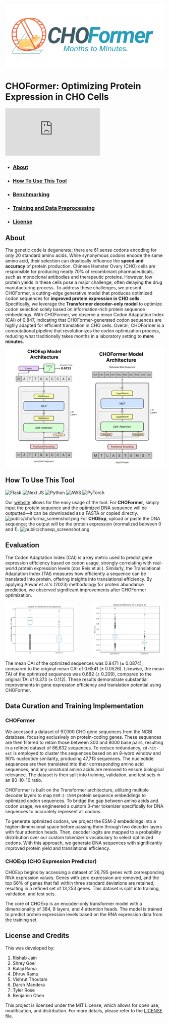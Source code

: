 ![image](public/CHOFormer_logo.png)
<!-- [![LICENSE](https://img.shields.io/badge/license-MIT-brightgreen)](https://github.com/Lattice-Automation/icor-codon-optimization/blob/master/LICENSE) -->

# CHOFormer: Optimizing Protein Expression in CHO Cells
[![Button Component](https://readme-components.vercel.app/api?component=button&text=Use This Tool: choformer.com)](https://choformer.com)

<!-- ![image](public/flowchart.png) -->

- ### <h3> <a href="#about">About</a></h3>
- ### <h3> <a href="#usetool">How To Use This Tool</a> </h3>
- ### <h3> <a href="#benchmark">Benchmarking</a> </h3>
- ### <h3> <a href="#training">Training and Data Preprocessing</a> </h3>
- ### <h3> <a href="#license">License</a> </h3>

## <h2 id="about">About</a> </h2>

The genetic code is degenerate; there are 61 sense codons encoding for only 20 standard amino acids. While synonymous codons encode the same amino acid, their selection can drastically influence the **speed and accuracy** of protein production. Chinese Hamster Ovary (CHO) cells are responsible for producing nearly 70% of recombinant pharmaceuticals, such as monoclonal antibodies and therapeutic proteins. However, low protein yields in these cells pose a major challenge, often delaying the drug manufacturing process. To address these challenges, we present CHOFormer, a cutting-edge generative model that produces optimized codon sequences for **improved protein expression in CHO cells**. Specifically, we leverage the **Transformer decoder-only model** to optimize codon selection solely based on information-rich protein sequence embeddings. With CHOFormer, we observe a mean Codon Adaptation Index (CAI) of 0.847, indicating that CHOFormer-generated codon sequences are highly adapted for efficient translation in CHO cells. Overall, CHOFormer is a computational pipeline that revolutionizes the codon optimization process, reducing what traditionally takes months in a laboratory setting to **mere minutes**.

<!-- CHOFormer is a state-of-the-art **transformer decoder model** designed to optimize codon sequences for enhanced protein expression in Chinese Hamster Ovary (CHO) cells. Today, nearly 70% of recombinant pharmaceuticals are manufactured using the CHO genome in their research and development. This tool addresses the challenge of low recombinant protein yields in CHO cells, critical for drug manufacturing, particularly in the development of monoclonal antibodies and other therapeutic proteins. -->

<!-- Codon optimization, currently time-consuming in laboratory environments, is significantly expedited by using CHOFormer, potentially shortening the optimization timeline from **months to minutes**. -->
![public/architecture.png](public/architecture.png)
## <h2 id="usetool">How To Use This Tool</a> </h2>
![Flask](https://img.shields.io/badge/flask-%23000.svg?style=flat&logo=flask&logoColor=white) ![Next JS](https://img.shields.io/badge/Next-black?style=flat&logo=next.js&logoColor=white) ![Python](https://img.shields.io/badge/python-3670A0?style=flat&logo=python&logoColor=ffdd54) ![AWS](https://img.shields.io/badge/AWS-%23FF9900.svg?style=flat&logo=amazon-aws&logoColor=white) ![PyTorch](https://img.shields.io/badge/PyTorch-%23EE4C2C.svg?style=flat&logo=PyTorch&logoColor=white)

Our [website](https://choformer.com) allows for the easy usage of the tool.
For **CHOFormer**, simply input the protein sequence and the optimized DNA sequence will be outputted—it can be downloaded as a FASTA or copied directly.
![public/choforma_screenshot.png](public/choforma_screenshot.png)
For **CHOExp**, upload or paste the DNA sequence; the output will be the protein expression (normalized between 0 and 1).
![public/choexp_screenshot.png](public/choexp_screenshot.png)

## <h2 id="benchmark">Evaluation</a> </h2>


The Codon Adaptation Index (CAI) is a key metric used to predict gene expression efficiency based on codon usage, strongly correlating with real-world protein expression levels (dos Reis et al.). Similarly, the Translational Adaptation Index (TAI) measures how efficiently a sequence can be translated into protein, offering insights into translational efficiency. By applying Anwar et al.'s (2023) methodology for protein abundance prediction, we observed significant improvements after CHOFormer optimization.

<div style="display: flex; flex-direction: row; justify-content: space-between;">
    <img src="public/boxplot_cai.png" alt="CAI Boxplot" style="width: 45%;">
    <img src="public/boxplot_tai.png" alt="TAI Boxplot" style="width: 45%;">
</div>

The mean CAI of the optimized sequences was 0.8471 (± 0.0874), compared to the original mean CAI of 0.6541 (± 0.0526). Likewise, the mean TAI of the optimized sequences was 0.682 (± 0.209), compared to the original TAI of 0.373 (± 0.112). These results demonstrate substantial improvements in gene expression efficiency and translation potential using CHOFormer.

## <h2 id="training">Data Curation and Training Implementation</a> </h2>
### CHOFormer
We accessed a dataset of 97,000 CHO gene sequences from the NCBI database, focusing exclusively on protein-coding genes. These sequences are then filtered to retain those between 300 and 8000 base pairs, resulting in a refined dataset of 86,632 sequences. To reduce redundancy, `cd-hit-est` is employed to cluster the sequences based on an 8-word window and 90% nucleotide similarity, producing 47,713 sequences. The nucleotide sequences are then translated into their corresponding amino acid sequences, and any unnatural amino acids are removed to ensure biological relevance. The dataset is then split into training, validation, and test sets in an 80-10-10 ratio.

CHOFormer is built on the Transformer architecture, utilizing multiple decoder layers to map `ESM-2-150M` protein sequence embeddings to optimized codon sequences. To bridge the gap between amino acids and codon usage, we engineered a custom 3-mer tokenizer specifically for DNA sequences to accurately represent all codons.

To generate optimized codons, we project the ESM-2 embeddings into a higher-dimensional space before passing them through two decoder layers with four attention heads. Then, decoder logits are mapped to a probability distribution over our custom tokenizer's vocabulary to select optimized codons. With this approach, we generate DNA sequences with significantly improved protein yield and translational efficiency.


### CHOExp (CHO Expression Predictor)
CHOExp begins by accessing a dataset of 26,795 genes with corresponding RNA expression values. Genes with zero expression are removed, and the top 66% of genes that fall within three standard deviations are retained, resulting in a refined set of 13,253 genes. This dataset is split into training, validation, and test sets.

The core of CHOExp is an encoder-only transformer model with a dimensionality of 384, 8 layers, and 4 attention heads. The model is trained to predict protein expression levels based on the RNA expression data from the training set. 

## <h2 id="license">License and Credits</a> </h2>
This was developed by:
1. Rishab Jain
2. Shrey Goel
3. Balaji Rama
4. Dhruv Ramu
5. Vishrut Thoutam
6. Darsh Mandera
7. Tyler Rose
8. Benjamin Chen

This project is licensed under the MIT License, which allows for open use, modification, and distribution. For more details, please refer to the [LICENSE](LICENSE) file.


